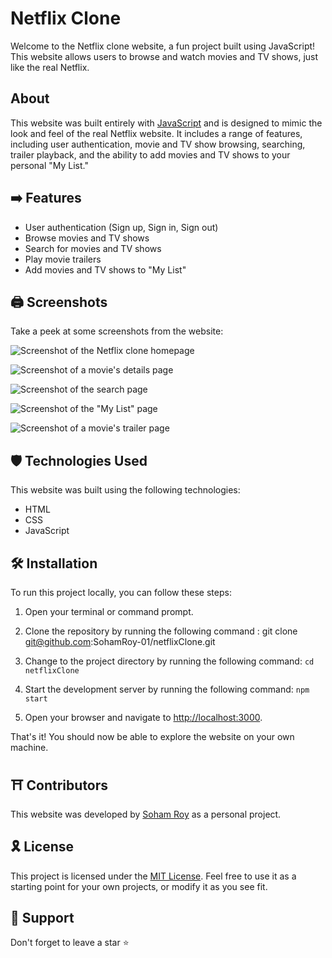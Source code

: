 # Netflix Clone

Welcome to the Netflix clone website, a fun project built using JavaScript! This website allows users to browse and watch movies and TV shows, just like the real Netflix.

## About

This website was built entirely with [JavaScript](https://www.javascript.com/) and is designed to mimic the look and feel of the real Netflix website. It includes a range of features, including user authentication, movie and TV show browsing, searching, trailer playback, and the ability to add movies and TV shows to your personal "My List."

## ➡️ Features

* User authentication (Sign up, Sign in, Sign out)
* Browse movies and TV shows
* Search for movies and TV shows
* Play movie trailers
* Add movies and TV shows to "My List"

## 🖨️ Screenshots

Take a peek at some screenshots from the website:

![Screenshot of the Netflix clone homepage](https://user-images.githubusercontent.com/104237973/221188977-5437146f-e08c-462c-a6d9-c83437ace76b.png)

![Screenshot of a movie's details page](https://user-images.githubusercontent.com/104237973/221188994-10d68242-0686-4e96-abda-953c8566b334.png)

![Screenshot of the search page](https://user-images.githubusercontent.com/104237973/221189003-ed17d8ea-7847-4938-89e4-b4375fc8a546.png)

![Screenshot of the "My List" page](https://user-images.githubusercontent.com/104237973/221189017-83c3d938-7bbc-4198-909a-60b99228322c.png)

![Screenshot of a movie's trailer page](https://user-images.githubusercontent.com/104237973/221189025-542d0ed6-cd97-4cff-b760-88bb17b019b8.png)


## 🛡️ Technologies Used

This website was built using the following technologies:

* HTML
* CSS
* JavaScript


## 🛠️ Installation

To run this project locally, you can follow these steps:

1. Open your terminal or command prompt.

2. Clone the repository by running the following command : git clone git@github.com:SohamRoy-01/netflixClone.git
     
3. Change to the project directory by running the following command: `cd netflixClone`
 
4. Start the development server by running the following command: `npm start`

5. Open your browser and navigate to [http://localhost:3000](http://localhost:3000).

That's it! You should now be able to explore the website on your own machine.


## ⛩️ Contributors

This website was developed by [Soham Roy](https://github.com/SohamRoy-01) as a personal project.


## 🎗️ License

This project is licensed under the [MIT License](https://opensource.org/licenses/MIT). Feel free to use it as a starting point for your own projects, or modify it as you see fit.


## 🙏 Support

Don't forget to leave a star ⭐️



